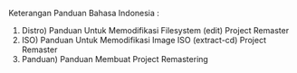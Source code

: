 <a>Keterangan Panduan Bahasa Indonesia :</a>
<ol>
   <li> Distro) Panduan Untuk Memodifikasi Filesystem (edit) Project Remaster </li>
   <li> ISO) Panduan Untuk Memodifikasi Image ISO (extract-cd) Project Remaster </li>
   <li> Panduan) Panduan Membuat Project Remastering </li>
</ol>
